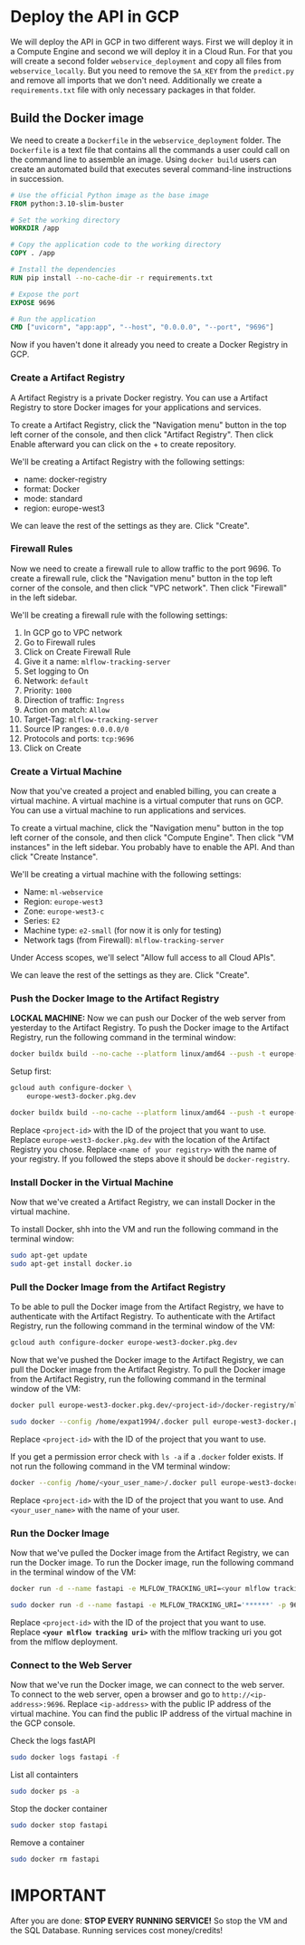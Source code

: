 # Deploy the API in GCP

We will deploy the API in GCP in two different ways. First we will deploy it in a Compute Engine and second we will deploy it in a Cloud Run.
For that you will create a second folder `webservice_deployment` and copy all files from `webservice_locally`. But you need to remove the `SA_KEY` from the `predict.py` and remove all imports that we don't need. Additionally we create a `requirements.txt` file with only necessary packages in that folder.

## Build the Docker image

We need to create a `Dockerfile` in the `webservice_deployment` folder. The `Dockerfile` is a text file that contains all the commands a user could call on the command line to assemble an image. Using `docker build` users can create an automated build that executes several command-line instructions in succession.

```Dockerfile
# Use the official Python image as the base image
FROM python:3.10-slim-buster

# Set the working directory
WORKDIR /app

# Copy the application code to the working directory
COPY . /app

# Install the dependencies
RUN pip install --no-cache-dir -r requirements.txt

# Expose the port
EXPOSE 9696

# Run the application
CMD ["uvicorn", "app:app", "--host", "0.0.0.0", "--port", "9696"]
```

Now if you haven't done it already you need to create a Docker Registry in GCP. 

### Create a Artifact Registry

A Artifact Registry is a private Docker registry. You can use a Artifact Registry to store Docker images for your applications and services.

To create a Artifact Registry, click the "Navigation menu" button in the top left corner of the console, and then click "Artifact Registry". Then click Enable afterward you can click on the + to create repository.

We'll be creating a Artifact Registry with the following settings:

- name: docker-registry
- format: Docker
- mode: standard
- region: europe-west3 

We can leave the rest of the settings as they are. Click "Create".

### Firewall Rules

Now we need to create a firewall rule to allow traffic to the port 9696. To create a firewall rule, click the "Navigation menu" button in the top left corner of the console, and then click "VPC network". Then click "Firewall" in the left sidebar.

We'll be creating a firewall rule with the following settings:
1. In GCP go to VPC network
2. Go to Firewall rules
3. Click on Create Firewall Rule
4. Give it a name: `mlflow-tracking-server`
5. Set logging to On
6. Network: `default`
7. Priority: `1000`
8. Direction of traffic: `Ingress`
9. Action on match: `Allow`
10. Target-Tag: `mlflow-tracking-server`
11. Source IP ranges: `0.0.0.0/0`
12. Protocols and ports: `tcp:9696`
13. Click on Create


### Create a Virtual Machine

Now that you've created a project and enabled billing, you can create a virtual machine. A virtual machine is a virtual computer that runs on GCP. You can use a virtual machine to run applications and services.

To create a virtual machine, click the "Navigation menu" button in the top left corner of the console, and then click "Compute Engine". Then click "VM instances" in the left sidebar. You probably have to enable the API. And than click "Create Instance".

We'll be creating a virtual machine with the following settings:

- Name: `ml-webservice`
- Region: `europe-west3` 
- Zone: `europe-west3-c`
- Series: `E2`
- Machine type: `e2-small` (for now it is only for testing)
- Network tags (from Firewall): `mlflow-tracking-server`

Under Access scopes, we'll select "Allow full access to all Cloud APIs". 

We can leave the rest of the settings as they are. Click "Create".


### Push the Docker Image to the Artifact Registry

**LOCKAL MACHINE:** Now we can push our Docker of the web server from yesterday to the Artifact Registry. To push the Docker image to the Artifact Registry, run the following command in the terminal window:

```bash
docker buildx build --no-cache --platform linux/amd64 --push -t europe-west3-docker.pkg.dev/<project-id>/<name of your registry>/ml-webservice:latest .
```
Setup first:
```bash
gcloud auth configure-docker \
    europe-west3-docker.pkg.dev
```
```bash
docker buildx build --no-cache --platform linux/amd64 --push -t europe-west3-docker.pkg.dev/bootcampmleneuefische/docker-registry/ml-webservice:latest .
```

Replace `<project-id>` with the ID of the project that you want to use. Replace `europe-west3-docker.pkg.dev` with the location of the Artifact Registry you chose.
Replace `<name of your registry>` with the name of your registry. If you followed the steps above it should be `docker-registry`.



### Install Docker in the Virtual Machine

Now that we've created a Artifact Registry, we can install Docker in the virtual machine. 

To install Docker, shh into the VM and run the following command in the terminal window:

```bash
sudo apt-get update
sudo apt-get install docker.io
```

### Pull the Docker Image from the Artifact Registry

To be able to pull the Docker image from the Artifact Registry, we have to authenticate with the Artifact Registry. To authenticate with the Artifact Registry, run the following command in the terminal window of the VM:

```bash
gcloud auth configure-docker europe-west3-docker.pkg.dev
```

Now that we've pushed the Docker image to the Artifact Registry, we can pull the Docker image from the Artifact Registry. To pull the Docker image from the Artifact Registry, run the following command in the terminal window of the VM:

```bash
docker pull europe-west3-docker.pkg.dev/<project-id>/docker-registry/ml-webservice:latest
```
```bash
sudo docker --config /home/expat1994/.docker pull europe-west3-docker.pkg.dev/bootcampmleneuefische/docker-registry/ml-webservice:latest
```

Replace `<project-id>` with the ID of the project that you want to use. 

If you get a permission error check with `ls -a` if a `.docker` folder exists. If not run the following command in the VM terminal window:

```bash
docker --config /home/<your_user_name>/.docker pull europe-west3-docker.pkg.dev/<project-id>/docker-registry/web-server-repo:latest
```

Replace `<project-id>` with the ID of the project that you want to use. And `<your_user_name>` with the name of your user.


### Run the Docker Image

Now that we've pulled the Docker image from the Artifact Registry, we can run the Docker image. To run the Docker image, run the following command in the terminal window of the VM:

```bash
docker run -d --name fastapi -e MLFLOW_TRACKING_URI=<your mlflow tracking uri>  -p 9696:9696 europe-west3-docker.pkg.dev/<project-id>/docker-registry/ml-webservice:latest
```
```bash
sudo docker run -d --name fastapi -e MLFLOW_TRACKING_URI='******' -p 9696:9696 europe-west3-docker.pkg.dev/bootcampmleneuefische/docker-registry/ml-webservice:latest
```

Replace `<project-id>` with the ID of the project that you want to use.
Replace **`<your mlflow tracking uri>`** with the mlflow tracking uri you got from the mlflow deployment.

### Connect to the Web Server



Now that we've run the Docker image, we can connect to the web server. To connect to the web server, open a browser and go to `http://<ip-address>:9696`. Replace `<ip-address>` with the public IP address of the virtual machine. You can find the public IP address of the virtual machine in the GCP console.

Check the logs fastAPI
```bash
sudo docker logs fastapi -f
```

List all containters
```bash
sudo docker ps -a
```
Stop the docker container
```bash
sudo docker stop fastapi
```

Remove a container
```bash
sudo docker rm fastapi
```


# IMPORTANT

After you are done: **STOP EVERY RUNNING SERVICE!** 
So stop the VM and the SQL Database. Running services cost money/credits!

